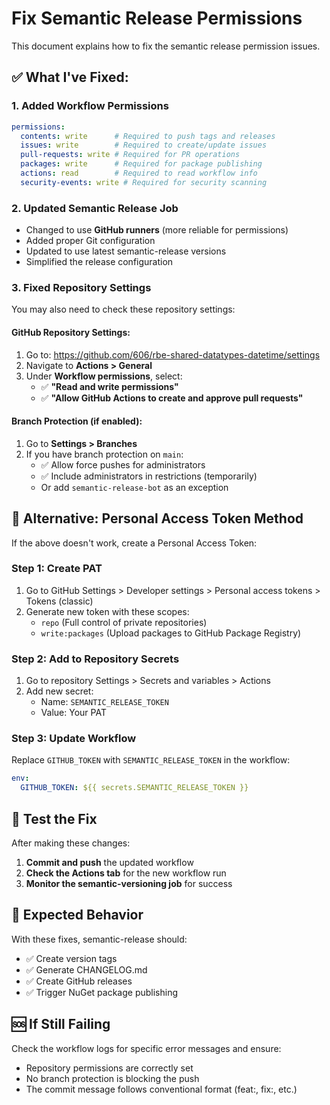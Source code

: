 # Fix Semantic Release Permissions

This document explains how to fix the semantic release permission issues.

## ✅ What I've Fixed:

### 1. **Added Workflow Permissions**
```yaml
permissions:
  contents: write      # Required to push tags and releases
  issues: write        # Required to create/update issues
  pull-requests: write # Required for PR operations
  packages: write      # Required for package publishing
  actions: read        # Required to read workflow info
  security-events: write # Required for security scanning
```

### 2. **Updated Semantic Release Job**
- Changed to use **GitHub runners** (more reliable for permissions)
- Added proper Git configuration
- Updated to use latest semantic-release versions
- Simplified the release configuration

### 3. **Fixed Repository Settings**
You may also need to check these repository settings:

#### GitHub Repository Settings:
1. Go to: https://github.com/606/rbe-shared-datatypes-datetime/settings
2. Navigate to **Actions > General**
3. Under **Workflow permissions**, select:
   - ✅ **"Read and write permissions"**
   - ✅ **"Allow GitHub Actions to create and approve pull requests"**

#### Branch Protection (if enabled):
1. Go to **Settings > Branches**
2. If you have branch protection on `main`:
   - ✅ Allow force pushes for administrators
   - ✅ Include administrators in restrictions (temporarily)
   - Or add `semantic-release-bot` as an exception

## 🔧 Alternative: Personal Access Token Method

If the above doesn't work, create a Personal Access Token:

### Step 1: Create PAT
1. Go to GitHub Settings > Developer settings > Personal access tokens > Tokens (classic)
2. Generate new token with these scopes:
   - `repo` (Full control of private repositories)
   - `write:packages` (Upload packages to GitHub Package Registry)

### Step 2: Add to Repository Secrets
1. Go to repository Settings > Secrets and variables > Actions
2. Add new secret:
   - Name: `SEMANTIC_RELEASE_TOKEN`
   - Value: Your PAT

### Step 3: Update Workflow
Replace `GITHUB_TOKEN` with `SEMANTIC_RELEASE_TOKEN` in the workflow:
```yaml
env:
  GITHUB_TOKEN: ${{ secrets.SEMANTIC_RELEASE_TOKEN }}
```

## 🚀 Test the Fix

After making these changes:

1. **Commit and push** the updated workflow
2. **Check the Actions tab** for the new workflow run
3. **Monitor the semantic-versioning job** for success

## 📝 Expected Behavior

With these fixes, semantic-release should:
- ✅ Create version tags
- ✅ Generate CHANGELOG.md
- ✅ Create GitHub releases
- ✅ Trigger NuGet package publishing

## 🆘 If Still Failing

Check the workflow logs for specific error messages and ensure:
- Repository permissions are correctly set
- No branch protection is blocking the push
- The commit message follows conventional format (feat:, fix:, etc.)